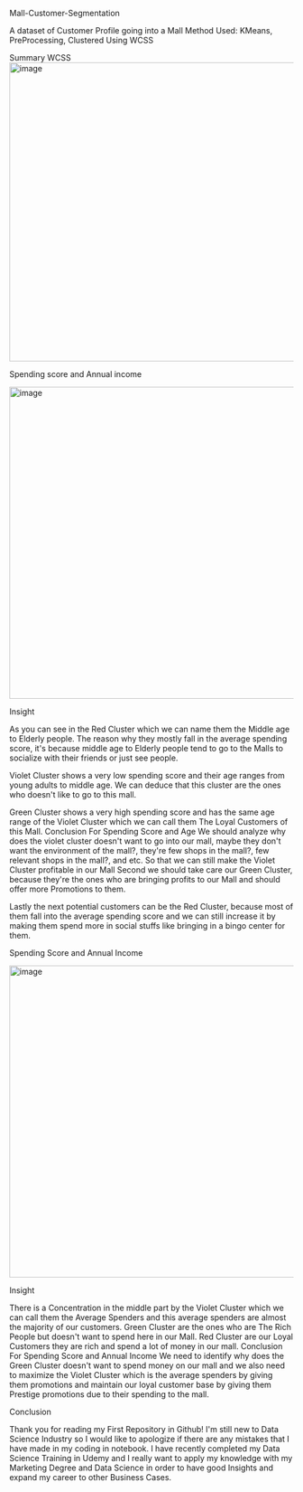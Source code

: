 Mall-Customer-Segmentation

A dataset of Customer Profile going into a Mall
Method Used: KMeans, PreProcessing, Clustered Using WCSS

Summary
WCSS
<img width="954" height="529" alt="image" src="https://github.com/user-attachments/assets/95f16c96-c6ca-4753-bda0-d6e4944b815b" />

Spending score and Annual income

<img width="975" height="552" alt="image" src="https://github.com/user-attachments/assets/5506307d-31f8-42ad-8fc6-1622b77d0850" />


Insight

As you can see in the Red Cluster which we can name them the Middle age to Elderly people.
The reason why they mostly fall in the average spending score, it's because middle age to Elderly people tend to go to the Malls to socialize with their friends or just see people.

Violet Cluster shows a very low spending score and their age ranges from young adults to middle age. We can deduce that this cluster are the ones who doesn't like to go to this mall.

Green Cluster shows a very high spending score and has the same age range of the Violet Cluster which we can call them The Loyal Customers of this Mall.
Conclusion For Spending Score and Age
We should analyze why does the violet cluster doesn't want to go into our mall, maybe they don't want the environment of the mall?, they're few shops in the mall?, few relevant shops in the mall?, and etc. So that we can still make the Violet Cluster profitable in our Mall
Second we should take care our Green Cluster, because they're the ones who are bringing profits to our Mall and should offer more Promotions to them.

Lastly the next potential customers can be the Red Cluster, because most of them fall into the average spending score and we can still increase it by making them spend more in social stuffs like bringing in a bingo center for them.

Spending Score and Annual Income

<img width="975" height="552" alt="image" src="https://github.com/user-attachments/assets/e23a5dbd-9c91-449f-a24a-b05ab800c765" />


Insight


There is a Concentration in the middle part by the Violet Cluster which we can call them the Average Spenders and this average spenders are almost the majority of our customers.
Green Cluster are the ones who are The Rich People but doesn't want to spend here in our Mall. Red Cluster are our Loyal Customers they are rich and spend a lot of money in our mall.
Conclusion For Spending Score and Annual Income
We need to identify why does the Green Cluster doesn't want to spend money on our mall and we also need to maximize the Violet Cluster which is the average spenders by giving them promotions and maintain our loyal customer base by giving them Prestige promotions due to their spending to the mall.



Conclusion


Thank you for reading my First Repository in Github! I'm still new to Data Science Industry so I would like to apologize if there are any mistakes that I have made in my coding in notebook. I have recently completed my Data Science Training in Udemy and I really want to apply my knowledge with my Marketing Degree and Data Science in order to have good Insights and expand my career to other Business Cases.



